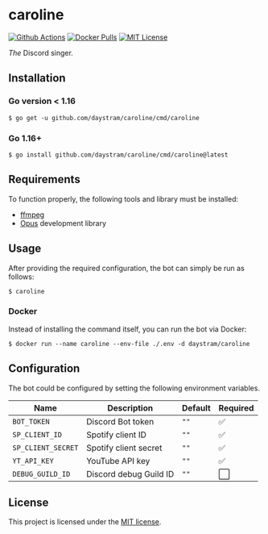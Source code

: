 # caroline

[![Github Actions](https://github.com/daystram/caroline/actions/workflows/ci.yml/badge.svg)](https://github.com/daystram/caroline/actions/workflows/ci.yml)
[![Docker Pulls](https://img.shields.io/docker/pulls/daystram/caroline)](https://hub.docker.com/r/daystram/caroline)
[![MIT License](https://img.shields.io/github/license/daystram/caroline)](https://github.com/daystram/caroline/blob/master/LICENSE)

_The_ Discord singer.

## Installation

### Go version < 1.16

```shell
$ go get -u github.com/daystram/caroline/cmd/caroline
```

### Go 1.16+

```shell
$ go install github.com/daystram/caroline/cmd/caroline@latest
```

## Requirements

To function properly, the following tools and library must be installed:

- [ffmpeg](https://ffmpeg.org/)
- [Opus](https://opus-codec.org/) development library

## Usage

After providing the required configuration, the bot can simply be run as follows:

```shell
$ caroline
```

### Docker

Instead of installing the command itself, you can run the bot via Docker:

```shell
$ docker run --name caroline --env-file ./.env -d daystram/caroline
```

## Configuration

The bot could be configured by setting the following environment variables.

| Name               | Description            | Default | Required |
| ------------------ | ---------------------- | ------- | -------- |
| `BOT_TOKEN`        | Discord Bot token      | `""`    | ✅       |
| `SP_CLIENT_ID`     | Spotify client ID      | `""`    | ✅       |
| `SP_CLIENT_SECRET` | Spotify client secret  | `""`    | ✅       |
| `YT_API_KEY`       | YouTube API key        | `""`    | ✅       |
| `DEBUG_GUILD_ID`   | Discord debug Guild ID | `""`    | ⬜       |

## License

This project is licensed under the [MIT license](./LICENSE).
